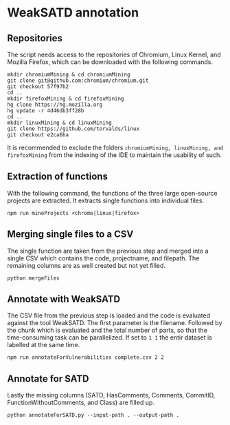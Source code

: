 # WeakSATD annotation

## Repositories
The script needs access to the repositories of Chromium, Linux Kernel, and Mozilla Firefox, which can be downloaded with the following commands.
```
mkdir chromiumMining & cd chromiumMining
git clone git@github.com:chromium/chromium.git
git checkout 57f97b2
cd ..
mkdir firefoxMining & cd firefoxMining
hg clone https://hg.mozilla.org
hg update -r 4d46db3ff28b
cd ..
mkdir linuxMining & cd linuxMining
git clone https://github.com/torvalds/linux
git checkout e2ca6ba
```
It is recommended to exclude the folders `chromiumMining, linuxMining, and firefoxMining` from the indexing of the IDE to maintain the usability of such.

## Extraction of functions
With the following command, the functions of the three large open-source projects are extracted. It extracts single functions into individual files.
```
npm run mineProjects <chrome|linux|firefox>
```
## Merging single files to a CSV
The single function are taken from the previous step and merged into a single CSV which contains the code, projectname, and filepath. The remaining columns are as well created but not yet filled.
```
python mergeFiles
```
## Annotate with WeakSATD
The CSV file from the previous step is loaded and the code is evaluated against the tool WeakSATD. The first parameter is the filename. Followed by the chunk which is evaluated and the total number of parts, so that the time-consuming task can be parallelized. If set to `1 1` the entir dataset is labelled at the same time. 
```
npm run annotateForVulnerabilities complete.csv 2 2
```

## Annotate for SATD
Lastly the missing columns (SATD, HasComments, Comments, CommitID, FunctionWithoutComments, and Class) are filled up. 
```
python annotateForSATD.py --input-path . --output-path .
```
